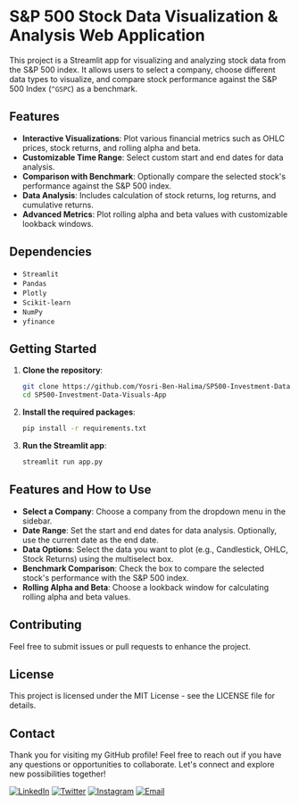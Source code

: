 # S&P 500 Stock Data Visualization & Analysis Web Application

This project is a Streamlit app for visualizing and analyzing stock data from the S&P 500 index. It allows users to select a company, choose different data types to visualize, and compare stock performance against the S&P 500 Index (`^GSPC`) as a benchmark.

## Features

- **Interactive Visualizations**: Plot various financial metrics such as OHLC prices, stock returns, and rolling alpha and beta.
- **Customizable Time Range**: Select custom start and end dates for data analysis.
- **Comparison with Benchmark**: Optionally compare the selected stock's performance against the S&P 500 index.
- **Data Analysis**: Includes calculation of stock returns, log returns, and cumulative returns.
- **Advanced Metrics**: Plot rolling alpha and beta values with customizable lookback windows.

## Dependencies

- `Streamlit`
- `Pandas`
- `Plotly`
- `Scikit-learn`
- `NumPy`
- `yfinance`

## Getting Started

1. **Clone the repository**:
    ```bash
    git clone https://github.com/Yosri-Ben-Halima/SP500-Investment-Data-Visuals-App
    cd SP500-Investment-Data-Visuals-App
    ```

2. **Install the required packages**:
    ```bash
    pip install -r requirements.txt
    ```

3. **Run the Streamlit app**:
    ```bash
    streamlit run app.py
    ```

## Features and How to Use

- **Select a Company**: Choose a company from the dropdown menu in the sidebar.
- **Date Range**: Set the start and end dates for data analysis. Optionally, use the current date as the end date.
- **Data Options**: Select the data you want to plot (e.g., Candlestick, OHLC, Stock Returns) using the multiselect box.
- **Benchmark Comparison**: Check the box to compare the selected stock's performance with the S&P 500 index.
- **Rolling Alpha and Beta**: Choose a lookback window for calculating rolling alpha and beta values.

## Contributing

Feel free to submit issues or pull requests to enhance the project.

## License

This project is licensed under the MIT License - see the LICENSE file for details.

## Contact

Thank you for visiting my GitHub profile! Feel free to reach out if you have any questions or opportunities to collaborate. Let's connect and explore new possibilities together!

[![LinkedIn](https://img.shields.io/badge/LinkedIn-Yosri%20Ben%20Halima-blue)](https://www.linkedin.com/in/yosri-ben-halima-3553a9221/)
[![Twitter](https://img.shields.io/badge/Facebook-@Yosry%20Ben%20Hlima-navy)](https://www.facebook.com/NottherealYxsry)
[![Instagram](https://img.shields.io/badge/Instagram-@yosrybh-orange)](https://www.instagram.com/yosrybh/)
[![Email](https://img.shields.io/badge/Email-yosri.benhalima@ept.ucar.tn-white)](yosri.benhalima@ept.ucar.tn)

